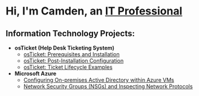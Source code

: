 <h1>Hi, I'm Camden, an <a href="https://www.linkedin.com/in/camdenhopfer/">IT Professional</a></h1>

<h2>Information Technology Projects:</h2>

- <b>osTicket (Help Desk Ticketing System)</b>
  - [osTicket: Prerequisites and Installation](https://github.com/cbh75/osticket-prereqs)
  - [osTicket: Post-Installation Configuration](https://github.com/cbh75/post-install-config)
  - [osTicket: Ticket Lifecycle Examples](https://github.com/cbh75/ticket-lifecycle)
- <b>Microsoft Azure</b>
  - [Configuring On-premises Active Directory within Azure VMs](https://github.com/cbh75)
  - [Network Security Groups (NSGs) and Inspecting Network Protocols](https://github.com/cbh75)
